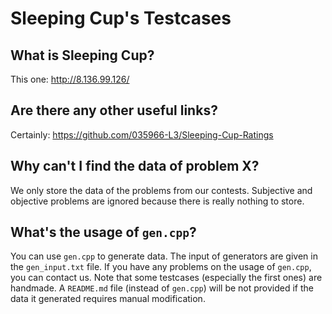 # Sleeping Cup's Testcases

## What is Sleeping Cup?

This one: <http://8.136.99.126/>

## Are there any other useful links?

Certainly: <https://github.com/035966-L3/Sleeping-Cup-Ratings>

## Why can't I find the data of problem X?

We only store the data of the problems from our contests. Subjective and objective problems are ignored because there is really nothing to store.

## What's the usage of `gen.cpp`?

You can use `gen.cpp` to generate data. The input of generators are given in the `gen_input.txt` file. If you have any problems on the usage of `gen.cpp`, you can contact us. Note that some testcases (especially the first ones) are handmade. A `README.md` file (instead of `gen.cpp`) will be not provided if the data it generated requires manual modification.
